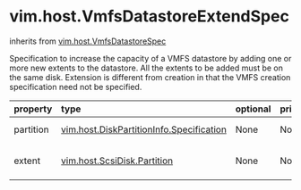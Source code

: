 vim.host.VmfsDatastoreExtendSpec
================================
inherits from [vim.host.VmfsDatastoreSpec](docs/vim.host.VmfsDatastoreSpec.md)


Specification to increase the capacity of a VMFS datastore by adding   one or more new extents to the datastore.  All the extents to be added   must be on the same disk.  Extension is different   from creation in that the VMFS creation specification need not be   specified.

| property | type | optional | priv | desc |
|:---------|:-----|:---------|:-----|:-----|
| partition | [vim.host.DiskPartitionInfo.Specification](vim.host.DiskPartitionInfo.Specification.md "vim.host.DiskPartitionInfo.Specification") | None | None | Partitioning specification. |
| extent | [vim.host.ScsiDisk.Partition](vim.host.ScsiDisk.Partition.md "vim.host.ScsiDisk.Partition") | None | None | Extents to append to VMFS. |


